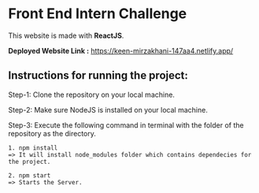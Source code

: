 # Front End Intern Challenge

This website is made with **ReactJS**.

**Deployed Website Link :** https://keen-mirzakhani-147aa4.netlify.app/

## Instructions for running the project:

Step-1:
Clone the repository on your local machine.

Step-2:
Make sure NodeJS is installed on your local machine.

Step-3:
Execute the following command in terminal with the folder of the repository as the
directory.

    1. npm install
    => It will install node_modules folder which contains dependecies for the project.

    2. npm start
    => Starts the Server.
